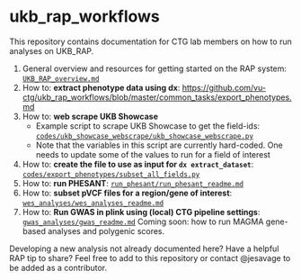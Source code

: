 # ukb_rap_workflows
This repository contains documentation for CTG lab members on how to run analyses on UKB_RAP. 

1. General overview and resources for getting started on the RAP system: [`UKB_RAP_overview.md`](https://github.com/vu-ctg/ukb_rap_workflows/blob/master/UKB_RAP_overview.md)
2. How to: **extract phenotype data using dx**: https://github.com/vu-ctg/ukb_rap_workflows/blob/master/common_tasks/export_phenotypes.md
3. How to: **web scrape UKB Showcase**
    - Example script to scrape UKB Showcase to get the field-ids: [`codes/ukb_showcase_webscrape/ukb_showcase_webscrape.py`](https://github.com/vu-ctg/ukb_rap_workflows/blob/master/codes/ukb_showcase_webscrape/ukb_showcase_webscrape.py)
    - Note that the variables in this script are currently hard-coded. One needs to update some of the values to run for a field of interest
4. How to: **create the file to use as input for `dx extract_dataset`**: [`codes/export_phenotypes/subset_all_fields.py`](https://github.com/vu-ctg/ukb_rap_workflows/blob/master/codes/export_phenotypes/subset_all_fields.py)
5. How to: **run PHESANT**: [`run_phesant/run_phesant_readme.md`](https://github.com/vu-ctg/ukb_rap_workflows/blob/master/run_phesant/run_phesant_readme.md)
6. How to: **subset pVCF files for a region/gene of interest**: [`wes_analyses/wes_analyses_readme.md`](https://github.com/vu-ctg/ukb_rap_workflows/blob/master/wes_analyses/wes_analyses_readme.md)
7. How to: **Run GWAS in plink using (local) CTG pipeline settings**: [`gwas_analyses/gwas_readme.md`](https://github.com/vu-ctg/ukb_rap_workflows/blob/master/gwas_analyses/gwas_readme.md)
Coming soon: how to run MAGMA gene-based analyses and polygenic scores.

Developing a new analysis not already documented here? Have a helpful RAP tip to share? Feel free to add to this repository or contact @jesavage to be added as a contributor.
